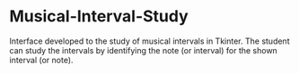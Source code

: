 # Musical-Interval-Study
Interface developed to the study of musical intervals in Tkinter. The student can study the intervals by identifying the note (or interval) for the shown interval (or note).
